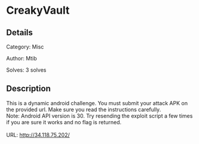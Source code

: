 # CreakyVault

## Details
Category: Misc

Author: Mtib

Solves: 3 solves

## Description

This is a dynamic android challenge. You must submit your attack APK on the provided url. Make sure you read the instructions carefully.
<br>
Note: Android API version is 30. Try resending the exploit script a few times if you are sure it works and no flag is returned.
<br><br>
URL: <a href="http://34.118.75.202/">http://34.118.75.202/</a>
